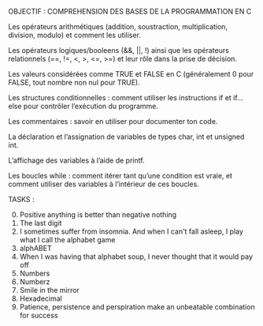 OBJECTIF : COMPREHENSION DES BASES DE LA PROGRAMMATION EN C

Les opérateurs arithmétiques (addition, soustraction, multiplication, division, modulo) et comment les utiliser.

Les opérateurs logiques/booleens (&&, ||, !) ainsi que les opérateurs relationnels (==, !=, <, >, <=, >=) et leur rôle dans la prise de décision.

Les valeurs considérées comme TRUE et FALSE en C (généralement 0 pour FALSE, tout nombre non nul pour TRUE).

Les structures conditionnelles : comment utiliser les instructions if et if…else pour contrôler l’exécution du programme.

Les commentaires : savoir en utiliser pour documenter ton code.

La déclaration et l’assignation de variables de types char, int et unsigned int.

L’affichage des variables à l’aide de printf.

Les boucles while : comment itérer tant qu’une condition est vraie, et comment utiliser des variables à l’intérieur de ces boucles.

TASKS :

0. Positive anything is better than negative nothing
1. The last digit
2. I sometimes suffer from insomnia. And when I can't fall asleep, I play what I call the alphabet game
3. alphABET
4. When I was having that alphabet soup, I never thought that it would pay off
5. Numbers
6. Numberz
7. Smile in the mirror
8. Hexadecimal
9. Patience, persistence and perspiration make an unbeatable combination for success
